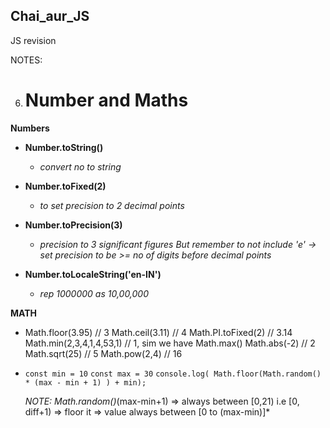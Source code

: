 ## Chai_aur_JS
JS revision


NOTES:

6. # Number and Maths
    
**Numbers**

- **Number.toString()** 
    - *convert no to string*

- **Number.toFixed(2)** 
    -  *to set precision to 2 decimal points*

- **Number.toPrecision(3)** 
    - *precision to 3 significant figures But remember to not include 'e' -> set precision to be >= no of digits before decimal points*

- **Number.toLocaleString('en-IN')** 
    - *rep 1000000 as 10,00,000*

**MATH**

-   Math.floor(3.95) // 3
    Math.ceil(3.11) // 4
    Math.PI.toFixed(2) // 3.14
    Math.min(2,3,4,1,4,53,1) // 1, sim we have Math.max()
    Math.abs(-2) // 2
    Math.sqrt(25) // 5
    Math.pow(2,4) // 16
    
-   `const min = 10`
    `const max = 30`
    `console.log( Math.floor(Math.random() * (max - min + 1) ) + min);`

    *NOTE: Math.random()*(max-min+1) => always between [0,21) i.e [0, diff+1) 
    => floor it => value always between [0 to (max-min)]*
